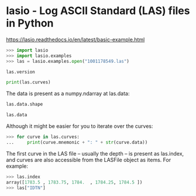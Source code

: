 # lasio - Log ASCII Standard (LAS) files in Python 

https://lasio.readthedocs.io/en/latest/basic-example.html

```py
>>> import lasio
>>> import lasio.examples
>>> las = lasio.examples.open("1001178549.las")

las.version

print(las.curves)
```

The data is present as a numpy.ndarray at las.data:

```py
las.data.shape

las.data
```

Although it might be easier for you to iterate over the curves:

```py
>>> for curve in las.curves:
...     print(curve.mnemonic + ": " + str(curve.data))
```

The first curve in the LAS file – usually the depth – is present as las.index, and curves are also accessible from the LASFile object as items. For example:

```py
>>> las.index
array([1783.5 , 1783.75, 1784.  , 1784.25, 1784.5 ])
>>> las["IDTN"]
```
